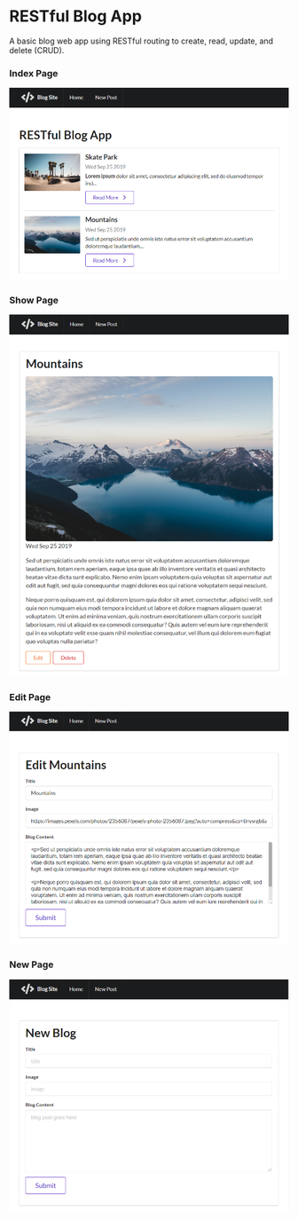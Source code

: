 # RESTful Blog App
A basic blog web app using RESTful routing to create, read, update, and delete (CRUD).

### Index Page
![](https://github.com/JasonHassold/WebDevBootcamp/blob/master/RESTful%20Routing/BlogApp/Screenshots/Capture.PNG)

### Show Page
![](https://github.com/JasonHassold/WebDevBootcamp/blob/master/RESTful%20Routing/BlogApp/Screenshots/Capture2.PNG)

### Edit Page
![](https://github.com/JasonHassold/WebDevBootcamp/blob/master/RESTful%20Routing/BlogApp/Screenshots/Capture3.PNG)

### New Page
![](https://github.com/JasonHassold/WebDevBootcamp/blob/master/RESTful%20Routing/BlogApp/Screenshots/Capture4.PNG)
